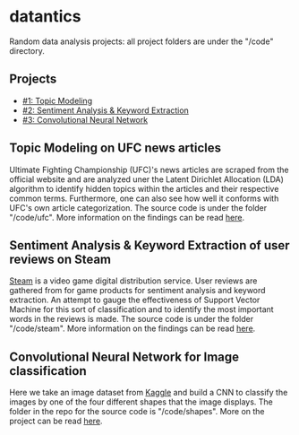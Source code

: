 # datantics
Random data analysis projects: all project folders are under the "/code" directory.

## Projects
- [#1: Topic Modeling](#topic-modeling-on-ufc-news-articles)
- [#2: Sentiment Analysis & Keyword Extraction](#sentiment-analysis--keyword-extraction-of-user-reviews-on-steam)
- [#3: Convolutional Neural Network](#convolutional-neural-network-for-image-classification)

## Topic Modeling on UFC news articles
Ultimate Fighting Championship (UFC)'s news articles are scraped from the official website and are analyzed uner the Latent Dirichlet Allocation (LDA) algorithm to identify hidden topics within the articles and their respective common terms. Furthermore, one can also see how well it conforms with UFC's own article categorization. The source code is under the folder "/code/ufc". More information on the findings can be read [here](https://medium.com/@pradhanang.sanjiv/topic-modeling-on-ufc-news-articles-with-latent-dirichlet-allocation-lda-73ea30e4516a).

## Sentiment Analysis & Keyword Extraction of user reviews on Steam
[Steam](https://store.steampowered.com/) is a video game digital distribution service. User reviews are gathered from for game products for sentiment analysis and keyword extraction. An attempt to gauge the effectiveness of Support Vector Machine for this sort of classification and to identify the most important words in the reviews is made. The source code is under the folder "/code/steam". More information on the findings can be read [here](https://medium.com/@pradhanang.sanjiv/sentiment-analysis-via-support-vector-machine-of-keyword-extraction-from-user-reviews-on-steam-70c76b52c253).

## Convolutional Neural Network for Image classification
Here we take an image dataset from [Kaggle](https://www.kaggle.com/datasets/smeschke/four-shapes?resource=download&select=process_data.py) and build a CNN to classify the images by one of the four different shapes that the image displays. The folder in the repo for the source code is "/code/shapes". More on the project can be read [here](https://medium.com/@pradhanang.sanjiv/convolutional-neural-network-for-image-classification-via-pytorch-b0e221ae194).